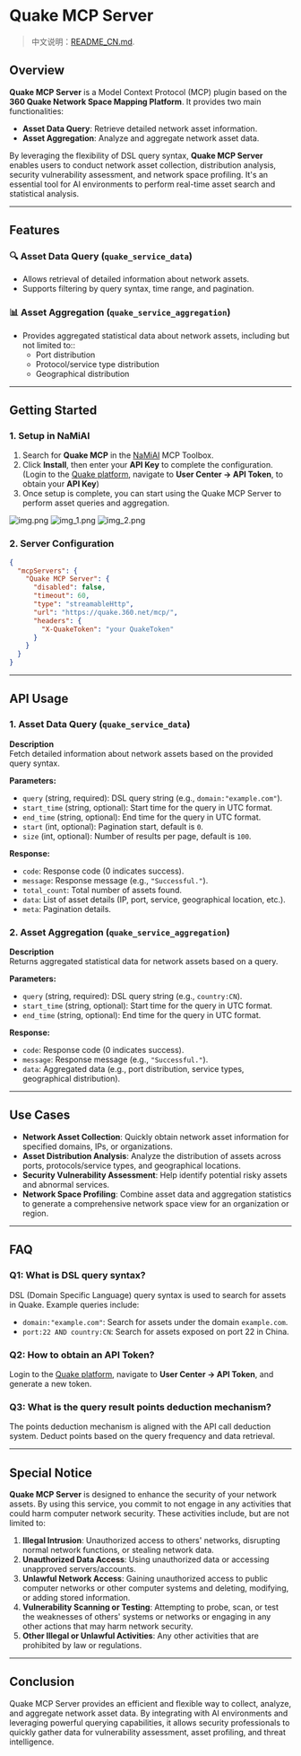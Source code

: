 # Quake MCP Server

> 中文说明：[README_CN.md](README_CN.md).

## Overview

**Quake MCP Server** is a Model Context Protocol (MCP) plugin based on the **360 Quake Network Space Mapping Platform**. It provides two main functionalities:

- **Asset Data Query**: Retrieve detailed network asset information.
- **Asset Aggregation**: Analyze and aggregate network asset data.

By leveraging the flexibility of DSL query syntax, **Quake MCP Server** enables users to conduct network asset collection, distribution analysis, security vulnerability assessment, and network space profiling. It's an essential tool for AI environments to perform real-time asset search and statistical analysis.

---

## Features

### 🔍 Asset Data Query (`quake_service_data`)

- Allows retrieval of detailed information about network assets.
- Supports filtering by query syntax, time range, and pagination.

### 📊 Asset Aggregation (`quake_service_aggregation`)

- Provides aggregated statistical data about network assets, including but not limited to::
  - Port distribution
  - Protocol/service type distribution
  - Geographical distribution

---

## Getting Started

### 1. Setup in NaMiAI

1. Search for **Quake MCP** in the [NaMiAI](https://www.n.cn/) MCP Toolbox.
2. Click **Install**, then enter your **API Key** to complete the configuration. (Login to the [Quake platform](https://quake.360.net/quake/#/personal?tab=message), navigate to **User Center → API Token**, to obtain your **API Key**)
3. Once setup is complete, you can start using the Quake MCP Server to perform asset queries and aggregation.

![img.png](image/nami_install1.png)
![img_1.png](image/nami_install2.png)
![img_2.png](image/nami_install3.png)

### 2. Server Configuration

```json
{
  "mcpServers": {
    "Quake MCP Server": {
      "disabled": false,
      "timeout": 60,
      "type": "streamableHttp",
      "url": "https://quake.360.net/mcp/",
      "headers": {
        "X-QuakeToken": "your QuakeToken"
      }
    }
  }
}
```
---

## API Usage

### 1. Asset Data Query (`quake_service_data`)

**Description**  
Fetch detailed information about network assets based on the provided query syntax.

**Parameters:**

- `query` (string, required): DSL query string (e.g., `domain:"example.com"`).
- `start_time` (string, optional): Start time for the query in UTC format.
- `end_time` (string, optional): End time for the query in UTC format.
- `start` (int, optional): Pagination start, default is `0`.
- `size` (int, optional): Number of results per page, default is `100`.

**Response:**

- `code`: Response code (0 indicates success).
- `message`: Response message (e.g., `"Successful."`).
- `total_count`: Total number of assets found.
- `data`: List of asset details (IP, port, service, geographical location, etc.).
- `meta`: Pagination details.

### 2. Asset Aggregation (`quake_service_aggregation`)

**Description**  
Returns aggregated statistical data for network assets based on a query.

**Parameters:**

- `query` (string, required): DSL query string (e.g., `country:CN`).
- `start_time` (string, optional): Start time for the query in UTC format.
- `end_time` (string, optional): End time for the query in UTC format.

**Response:**

- `code`: Response code (0 indicates success).
- `message`: Response message (e.g., `"Successful."`).
- `data`: Aggregated data (e.g., port distribution, service types, geographical distribution).

---

## Use Cases

- **Network Asset Collection**: Quickly obtain network asset information for specified domains, IPs, or organizations.
- **Asset Distribution Analysis**: Analyze the distribution of assets across ports, protocols/service types, and geographical locations.
- **Security Vulnerability Assessment**: Help identify potential risky assets and abnormal services.
- **Network Space Profiling**: Combine asset data and aggregation statistics to generate a comprehensive network space view for an organization or region.

---

## FAQ

### Q1: What is DSL query syntax?

DSL (Domain Specific Language) query syntax is used to search for assets in Quake. Example queries include:

- `domain:"example.com"`: Search for assets under the domain `example.com`.
- `port:22 AND country:CN`: Search for assets exposed on port 22 in China.

### Q2: How to obtain an API Token?

Login to the [Quake platform](https://quake.360.net/quake/#/personal?tab=message), navigate to **User Center → API Token**, and generate a new token.

### Q3: What is the query result points deduction mechanism?

The points deduction mechanism is aligned with the API call deduction system. Deduct points based on the query frequency and data retrieval.

---

## Special Notice

**Quake MCP Server** is designed to enhance the security of your network assets. By using this service, you commit to not engage in any activities that could harm computer network security. These activities include, but are not limited to:

1. **Illegal Intrusion**: Unauthorized access to others' networks, disrupting normal network functions, or stealing network data.
2. **Unauthorized Data Access**: Using unauthorized data or accessing unapproved servers/accounts.
3. **Unlawful Network Access**: Gaining unauthorized access to public computer networks or other computer systems and deleting, modifying, or adding stored information.
4. **Vulnerability Scanning or Testing**: Attempting to probe, scan, or test the weaknesses of others' systems or networks or engaging in any other actions that may harm network security.
5. **Other Illegal or Unlawful Activities**: Any other activities that are prohibited by law or regulations.

---

## Conclusion
Quake MCP Server provides an efficient and flexible way to collect, analyze, and aggregate network asset data. By integrating with AI environments and leveraging powerful querying capabilities, it allows security professionals to quickly gather data for vulnerability assessment, asset profiling, and threat intelligence.
